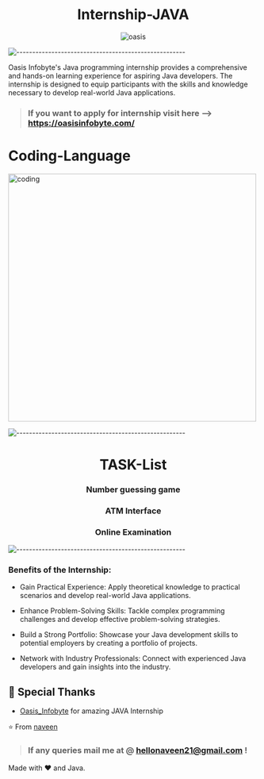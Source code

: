 <div align=center> 
<h1>Internship-JAVA</h1>
  
  <img>![oasis](https://github.com/Thenaveen-hub/Oasis_infobyte_internship/assets/140473308/bfb72f2e-9f61-475d-84d3-4d84ebb76e35)</img>


</div>

 ![-----------------------------------------------------](https://raw.githubusercontent.com/andreasbm/readme/master/assets/lines/rainbow.png)
 

Oasis Infobyte's Java programming internship provides a comprehensive and hands-on learning experience for aspiring Java developers. 
The internship is designed to equip participants with the skills and knowledge necessary to develop real-world Java applications.

> ### If you want to apply for internship visit here --> https://oasisinfobyte.com/ 

# Coding-Language
<img align="center" alt="coding" width="500" src="https://github.com/Thenaveen-hub/Education_website/assets/140473308/188b47ad-888a-4fad-9a95-e6a32078118f">


![-----------------------------------------------------](https://raw.githubusercontent.com/andreasbm/readme/master/assets/lines/water.png)

<div align=center> 
  <h1>TASK-List</h1> 
  <h3>Number guessing game</h3>
  <h3>ATM Interface</h3>
  <h3>Online Examination</h3>
</div>

![-----------------------------------------------------](https://raw.githubusercontent.com/andreasbm/readme/master/assets/lines/water.png)

### **Benefits of the Internship:**

- Gain Practical Experience: Apply theoretical knowledge to practical scenarios and develop real-world Java applications.

- Enhance Problem-Solving Skills: Tackle complex programming challenges and develop effective problem-solving strategies.

- Build a Strong Portfolio: Showcase your Java development skills to potential employers by creating a portfolio of projects.

- Network with Industry Professionals: Connect with experienced Java developers and gain insights into the industry.

## 🙇 Special Thanks

- [Oasis_Infobyte](https://oasisinfobyte.com/) for amazing JAVA Internship

⭐️ From [naveen](https://github.com/Thenaveen-hub)

> ### If any queries mail me at @ hellonaveen21@gmail.com !

Made with :heart: and Java.
